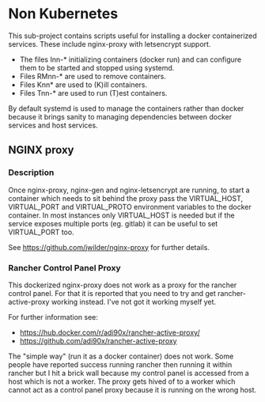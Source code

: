 # Non Kubernetes


This sub-project contains scripts useful for installing a docker containerized services. These include nginx-proxy with letsencrypt support.  

*  The files Inn-* initializing containers (docker run) and can configure them to be started and stopped using systemd.
*  Files RMnn-* are used to remove containers.
*  Files Knn* are used to (K)ill containers.
*  Files Tnn-* are used to run (T)est containers.

By default systemd is used to manage the containers rather than docker because
it brings sanity to managing dependencies between docker services and host
services.

## NGINX proxy

### Description

Once nginx-proxy, nginx-gen and nginx-letsencrypt are running, to start a
container which needs to sit behind the proxy pass the VIRTUAL_HOST,
VIRTUAL_PORT and VIRTUAL_PROTO environment variables to the docker container.
In most instances only VIRTUAL_HOST is needed but if the service exposes
multiple ports (eg. gitlab) it can be useful to set VIRTUAL_PORT too.

See <https://github.com/jwilder/nginx-proxy> for further details.

### Rancher Control Panel Proxy

This dockerized nginx-proxy does not work as a proxy for the rancher control
panel.  For that it is reported that you need to try and get
rancher-active-proxy working instead.  I've not got it working myself yet.

For further information see:
*   <https://hub.docker.com/r/adi90x/rancher-active-proxy/>
*   <https://github.com/adi90x/rancher-active-proxy>

The "simple way" (run it as a docker container) does not work.  Some people have reported success running rancher then running it within rancher but I hit a brick wall because my control panel is accessed from a host which is not a worker.   The proxy gets hived of to a worker which cannot act as a control panel proxy because it is running on the wrong host.
